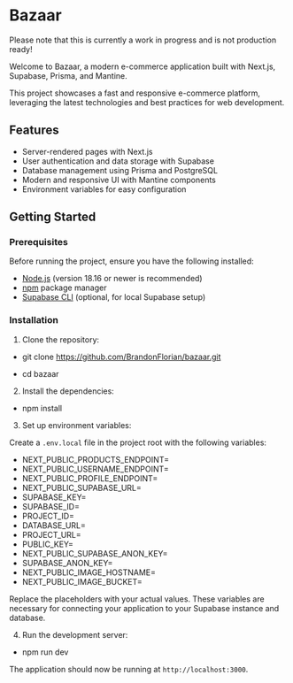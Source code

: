 # Bazaar

Please note that this is currently a work in progress and is not production ready!

Welcome to Bazaar, a modern e-commerce application built with Next.js, Supabase, Prisma, and Mantine.

This project showcases a fast and responsive e-commerce platform, leveraging the latest technologies and best practices for web development.

## Features

- Server-rendered pages with Next.js
- User authentication and data storage with Supabase
- Database management using Prisma and PostgreSQL
- Modern and responsive UI with Mantine components
- Environment variables for easy configuration

## Getting Started

### Prerequisites

Before running the project, ensure you have the following installed:

- [Node.js](https://nodejs.org/) (version 18.16 or newer is recommended)
- [npm](https://www.npmjs.com/) package manager
- [Supabase CLI](https://supabase.io/docs/guides/cli) (optional, for local Supabase setup)

### Installation

1. Clone the repository:

- git clone https://github.com/BrandonFlorian/bazaar.git

- cd bazaar

2. Install the dependencies:

- npm install

3. Set up environment variables:

Create a `.env.local` file in the project root with the following variables:

- NEXT_PUBLIC_PRODUCTS_ENDPOINT=<your-products-endpoint>
- NEXT_PUBLIC_USERNAME_ENDPOINT=<your-user-endpoint>
- NEXT_PUBLIC_PROFILE_ENDPOINT=<your-profile-endpoint>
- NEXT_PUBLIC_SUPABASE_URL=<your-supabase-project-url>
- SUPABASE_KEY=<your-supabase-key>
- SUPABASE_ID=<your-supabase-id>
- PROJECT_ID=<your-project-id>
- DATABASE_URL=<your-database-url>
- PROJECT_URL=<your-project-url>
- PUBLIC_KEY=<your-public-key>
- NEXT_PUBLIC_SUPABASE_ANON_KEY=<your-supabase-anon-key>
- SUPABASE_ANON_KEY=<your-supabase-anon-key>
- NEXT_PUBLIC_IMAGE_HOSTNAME=<your-image-hostname>
- NEXT_PUBLIC_IMAGE_BUCKET=<your-image-bucket>

Replace the placeholders with your actual values. These variables are necessary for connecting your application to your Supabase instance and database.

4. Run the development server:

- npm run dev

The application should now be running at `http://localhost:3000`.
